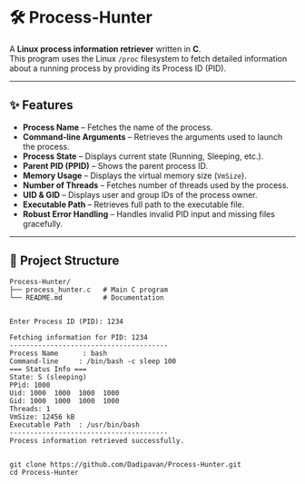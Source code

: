 # 🛠️ Process-Hunter

A **Linux process information retriever** written in **C**.  
This program uses the Linux `/proc` filesystem to fetch detailed information about a running process by providing its Process ID (PID).

---

## ✨ Features
- **Process Name** – Fetches the name of the process.
- **Command-line Arguments** – Retrieves the arguments used to launch the process.
- **Process State** – Displays current state (Running, Sleeping, etc.).
- **Parent PID (PPID)** – Shows the parent process ID.
- **Memory Usage** – Displays the virtual memory size (`VmSize`).
- **Number of Threads** – Fetches number of threads used by the process.
- **UID & GID** – Displays user and group IDs of the process owner.
- **Executable Path** – Retrieves full path to the executable file.
- **Robust Error Handling** – Handles invalid PID input and missing files gracefully.

---

## 📂 Project Structure
```plaintext
Process-Hunter/
├── process_hunter.c   # Main C program
└── README.md          # Documentation


Enter Process ID (PID): 1234

Fetching information for PID: 1234
---------------------------------------
Process Name      : bash
Command-line     : /bin/bash -c sleep 100
=== Status Info ===
State: S (sleeping)
PPid: 1000
Uid: 1000  1000  1000  1000
Gid: 1000  1000  1000  1000
Threads: 1
VmSize: 12456 kB
Executable Path  : /usr/bin/bash
---------------------------------------
Process information retrieved successfully.


git clone https://github.com/Dadipavan/Process-Hunter.git
cd Process-Hunter

